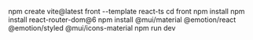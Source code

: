 npm create vite@latest front --template react-ts
cd front
npm install
npm install react-router-dom@6
npm install @mui/material @emotion/react @emotion/styled @mui/icons-material
npm run dev